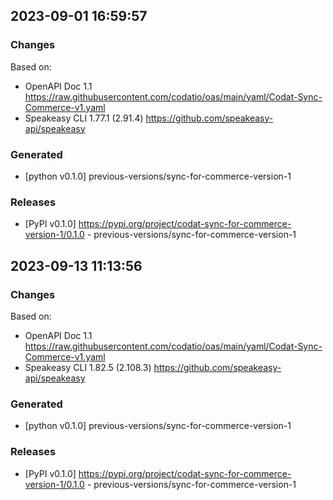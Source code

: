

## 2023-09-01 16:59:57
### Changes
Based on:
- OpenAPI Doc 1.1 https://raw.githubusercontent.com/codatio/oas/main/yaml/Codat-Sync-Commerce-v1.yaml
- Speakeasy CLI 1.77.1 (2.91.4) https://github.com/speakeasy-api/speakeasy
### Generated
- [python v0.1.0] previous-versions/sync-for-commerce-version-1
### Releases
- [PyPI v0.1.0] https://pypi.org/project/codat-sync-for-commerce-version-1/0.1.0 - previous-versions/sync-for-commerce-version-1

## 2023-09-13 11:13:56
### Changes
Based on:
- OpenAPI Doc 1.1 https://raw.githubusercontent.com/codatio/oas/main/yaml/Codat-Sync-Commerce-v1.yaml
- Speakeasy CLI 1.82.5 (2.108.3) https://github.com/speakeasy-api/speakeasy
### Generated
- [python v0.1.0] previous-versions/sync-for-commerce-version-1
### Releases
- [PyPI v0.1.0] https://pypi.org/project/codat-sync-for-commerce-version-1/0.1.0 - previous-versions/sync-for-commerce-version-1